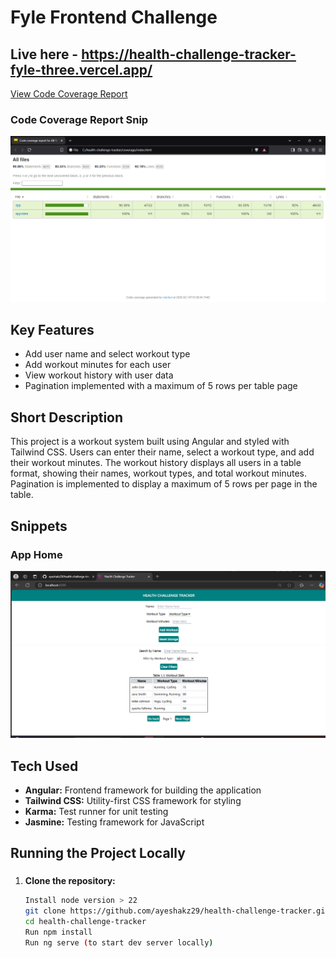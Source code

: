 # Fyle Frontend Challenge

## Live here - https://health-challenge-tracker-fyle-three.vercel.app/


[View Code Coverage Report](C:/health-challenge-tracker/coverage/index.html)

<h3>Code Coverage Report Snip</h3>
<img src="./media/health_code_coverage.png" width="600" />

## Key Features
- Add user name and select workout type
- Add workout minutes for each user
- View workout history with user data
- Pagination implemented with a maximum of 5 rows per table page

## Short Description
This project is a workout system built using Angular and styled with Tailwind CSS. Users can enter their name, select a workout type, and add their workout minutes. The workout history displays all users in a table format, showing their names, workout types, and total workout minutes. Pagination is implemented to display a maximum of 5 rows per page in the table.

## Snippets
<h3>App Home</h3>
<img src="./media/health_challenge_tracker.png" width="600" />

## Tech Used
- **Angular:** Frontend framework for building the application
- **Tailwind CSS:** Utility-first CSS framework for styling
- **Karma:** Test runner for unit testing
- **Jasmine:** Testing framework for JavaScript

## Running the Project Locally

### 


1. **Clone the repository:**
   ```bash
   Install node version > 22
   git clone https://github.com/ayeshakz29/health-challenge-tracker.git
   cd health-challenge-tracker
   Run npm install
   Run ng serve (to start dev server locally)
